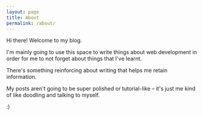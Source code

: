 ```yaml
---
layout: page
title: About
permalink: /about/
---
```


Hi there! Welcome to my blog.

I'm mainly going to use this space to write things about web development in order for me to not forget about things that I've learnt.

There's something reinforcing about writing that helps me retain information.

My posts aren't going to be super polished or tutorial-like &ndash; it's just me kind of like doodling and talking to myself.

:)
